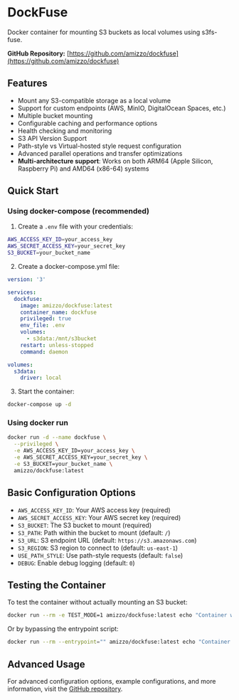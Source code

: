 # DockFuse

Docker container for mounting S3 buckets as local volumes using s3fs-fuse.

**GitHub Repository:** [https://github.com/amizzo/dockfuse](https://github.com/amizzo/dockfuse)

## Features

- Mount any S3-compatible storage as a local volume
- Support for custom endpoints (AWS, MinIO, DigitalOcean Spaces, etc.)
- Multiple bucket mounting
- Configurable caching and performance options
- Health checking and monitoring
- S3 API Version Support
- Path-style vs Virtual-hosted style request configuration
- Advanced parallel operations and transfer optimizations
- **Multi-architecture support**: Works on both ARM64 (Apple Silicon, Raspberry Pi) and AMD64 (x86-64) systems

## Quick Start

### Using docker-compose (recommended)

1. Create a `.env` file with your credentials:
```bash
AWS_ACCESS_KEY_ID=your_access_key
AWS_SECRET_ACCESS_KEY=your_secret_key
S3_BUCKET=your_bucket_name
```

2. Create a docker-compose.yml file:
```yaml
version: '3'

services:
  dockfuse:
    image: amizzo/dockfuse:latest
    container_name: dockfuse
    privileged: true
    env_file: .env
    volumes:
      - s3data:/mnt/s3bucket
    restart: unless-stopped
    command: daemon

volumes:
  s3data:
    driver: local
```

3. Start the container:
```bash
docker-compose up -d
```

### Using docker run

```bash
docker run -d --name dockfuse \
  --privileged \
  -e AWS_ACCESS_KEY_ID=your_access_key \
  -e AWS_SECRET_ACCESS_KEY=your_secret_key \
  -e S3_BUCKET=your_bucket_name \
  amizzo/dockfuse:latest
```

## Basic Configuration Options

- `AWS_ACCESS_KEY_ID`: Your AWS access key (required)
- `AWS_SECRET_ACCESS_KEY`: Your AWS secret key (required)
- `S3_BUCKET`: The S3 bucket to mount (required)
- `S3_PATH`: Path within the bucket to mount (default: `/`)
- `S3_URL`: S3 endpoint URL (default: `https://s3.amazonaws.com`)
- `S3_REGION`: S3 region to connect to (default: `us-east-1`)
- `USE_PATH_STYLE`: Use path-style requests (default: `false`)
- `DEBUG`: Enable debug logging (default: `0`)

## Testing the Container

To test the container without actually mounting an S3 bucket:

```bash
docker run --rm -e TEST_MODE=1 amizzo/dockfuse:latest echo "Container works!"
```

Or by bypassing the entrypoint script:

```bash
docker run --rm --entrypoint="" amizzo/dockfuse:latest echo "Container works!"
```

## Advanced Usage

For advanced configuration options, example configurations, and more information, visit the [GitHub repository](https://github.com/amizzo/dockfuse). 